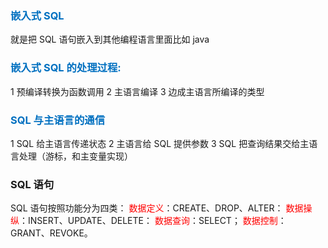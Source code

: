 ### <font color=" #0070c0 ">嵌入式 SQL</font>

就是把 SQL 语句嵌入到其他编程语言里面比如 java


### <font color=" #0070c0 ">嵌入式 SQL 的处理过程:</font>

1 预编译转换为函数调用
2 主语言编译
3 边成主语言所编译的类型


### <font color=" #0070c0 ">SQL 与主语言的通信</font>

1 SQL 给主语言传递状态
2 主语言给 SQL 提供参数
3 SQL 把查询结果交给主语言处理（游标，和主变量实现）

### SQL 语句

SQL 语句按照功能分为四类： 
<font color="#ff0000">数据定义</font>：CREATE、DROP、ALTER： 
<font color="#ff0000">数据操纵</font>：INSERT、UPDATE、DELETE： 
<font color="#ff0000">数据查询</font>：SELECT；
<font color="#ff0000">数据控制</font>：GRANT、REVOKE。

